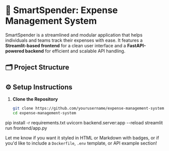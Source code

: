 # 💸 SmartSpender: Expense Management System

SmartSpender is a streamlined and modular application that helps individuals and teams track their expenses with ease. It features a **Streamlit-based frontend** for a clean user interface and a **FastAPI-powered backend** for efficient and scalable API handling.

## 🗂️ Project Structure

## ⚙️ Setup Instructions

1. **Clone the Repository**
   ```bash
   git clone https://github.com/yourusername/expense-management-system.git
   cd expense-management-system
pip install -r requirements.txt
uvicorn backend.server:app --reload
streamlit run frontend/app.py


Let me know if you want it styled in HTML or Markdown with badges, or if you'd like to include a `Dockerfile`, `.env` template, or API example section!
